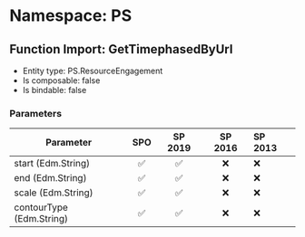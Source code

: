 # Namespace: PS

## Function Import: GetTimephasedByUrl

- Entity type: PS.ResourceEngagement
- Is composable: false
- Is bindable: false

### Parameters

Parameter | SPO | SP 2019 | SP 2016 | SP 2013
----------|:---:|:-------:|:-------:|:-------
start (Edm.String) | ✅ | ✅ | ❌ | ❌
end (Edm.String) | ✅ | ✅ | ❌ | ❌
scale (Edm.String) | ✅ | ✅ | ❌ | ❌
contourType (Edm.String) | ✅ | ✅ | ❌ | ❌